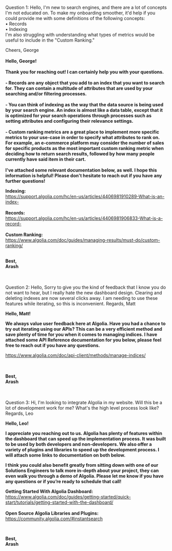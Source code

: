 Question 1: Hello,
I'm new to search engines, and there are a lot of concepts I'm not educated on. To make my onboarding smoother, it'd help if you could provide me with some definitions of the following concepts:
 <br />
•	Records <br />
•	Indexing
 <br />
I'm also struggling with understanding what types of metrics would be useful to include in the "Custom Ranking."

Cheers, George
<br />
<br />
**Hello, George!
<br />
<br />
Thank you for reaching out! I can certainly help you with your questions.** <br />
<br />
**- Records are any object that you add to an index that you want to search for. They can contain a multitude of attributes that are used by your searching and/or filtering processes.**
<br />
<br />
**-	You can think of indexing as the way that the data source is being used by your search engine. An index is almost like a data table, except that it is optimized for your search operations through processes such as setting attributes and configuring their relevance settings.**
<br />
<br />
**-	Custom ranking metrics are a great place to implement more specific metrics to your use-case in order to specify what attributes to rank on. For example, an e-commerce platform may consider the number of sales for specific products as the most important custom ranking metric when deciding how to return search results, followed by how many people currently have said item in their cart.**
<br />
<br />
**I've attached some relevant documentation below, as well. I hope this information is helpful! Please don't hesitate to reach out if you have any further questions!**
<br />

**Indexing:**
<br />
https://support.algolia.com/hc/en-us/articles/4406981910289-What-is-an-index-<br />
<br />
**Records:**
<br />
https://support.algolia.com/hc/en-us/articles/4406981906833-What-is-a-record-<br />
<br />
**Custom Ranking:**
<br />
https://www.algolia.com/doc/guides/managing-results/must-do/custom-ranking/
<br />
<br />



**Best,<br />
Arash**
<br />
<br />
<br />

Question 2: Hello,
Sorry to give you the kind of feedback that I know you do not want to hear, but I really hate the new dashboard design. Clearing and deleting indexes are now several clicks away. I am needing to use these features while iterating, so this is inconvenient.
Regards, Matt

**Hello, Matt!**

**We always value user feedback here at Algolia. Have you had a chance to try out iterating using our APIs? This can be a very efficient method and save plenty of time for you when it comes to managing indices. I have attached some API Reference documentation for you below, please feel free to reach out if you have any questions.**

https://www.algolia.com/doc/api-client/methods/manage-indices/
<br />
<br />
<br />

**Best,<br />
Arash**
<br />
<br />
<br />

Question 3: Hi,
I'm looking to integrate Algolia in my website. Will this be a lot of development work for me? What's the high level process look like?
Regards, Leo

**Hello, Leo!**

**I appreciate you reaching out to us. Algolia has plenty of features within the dashboard that can speed up the implementation process. It was built to be used by both developers and non-developers. We also offer a variety of plugins and libraries to speed up the development process. I will attach some links to documentation on both below.**

**I think you could also benefit greatly from sitting down with one of our Solutions Engineers to talk more in-depth about your project, they can even walk you through a demo of Algolia. Please let me know if you have any questions or if you’re ready to schedule that call!**

**Getting Started With Algolia Dashboard:**
<br />
https://www.algolia.com/doc/guides/getting-started/quick-start/tutorials/getting-started-with-the-dashboard/
<br />
<br />
**Open Source Algolia Libraries and Plugins:**
<br />
https://community.algolia.com/#instantsearch

<br />

**Best,<br />
Arash**

<br />
<br />



